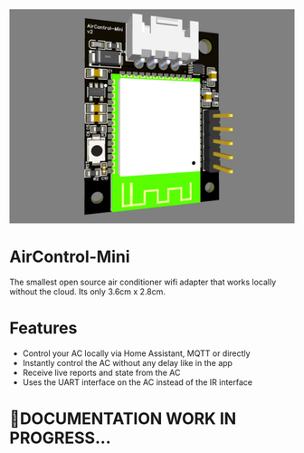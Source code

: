 <img src="Images/AirControl-Mini.jpg"/>

# AirControl-Mini

The smallest open source air conditioner wifi adapter that works locally without the cloud.
Its only 3.6cm x 2.8cm.

# Features

* Control your AC locally via Home Assistant, MQTT or directly
* Instantly control the AC without any delay like in the app
* Receive live reports and state from the AC
* Uses the UART interface on the AC instead of the IR interface

# 🚧DOCUMENTATION WORK IN PROGRESS...

